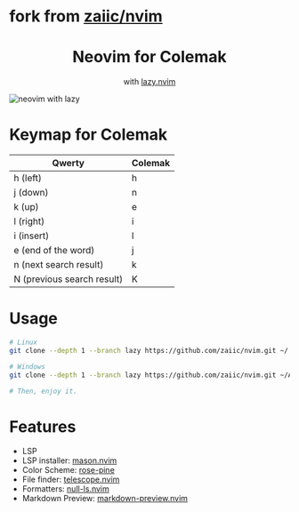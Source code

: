# fork from [zaiic/nvim](https://github.com/zaiic/nvim.git)

<div align="center">
    <h1>Neovim for Colemak</h1>
    <span>with <a href="https://github.com/folke/lazy.nvim">lazy.nvim</a></span>
</div>

![neovim with lazy](./assets/banner.png)

# Keymap for Colemak

|Qwerty|Colemak|
|--|--|
|h (left)|h|
|j (down)|n|
|k (up)|e|
|l (right)|i|
|i (insert)|l|
|e (end of the word)|j|
|n (next search result)|k|
|N (previous search result)|K|

# Usage

```bash
# Linux
git clone --depth 1 --branch lazy https://github.com/zaiic/nvim.git ~/.config/nvim

# Windows
git clone --depth 1 --branch lazy https://github.com/zaiic/nvim.git ~/AppDate/Local/nvim

# Then, enjoy it.
```

# Features

- LSP
- LSP installer: [mason.nvim](https://github.com/williamboman/mason.nvim)
- Color Scheme: [rose-pine](https://github.com/rose-pine/neovim)
- File finder: [telescope.nvim](https://github.com/nvim-telescope/telescope.nvim)
- Formatters: [null-ls.nvim](https://github.com/jose-elias-alvarez/null-ls.nvim)
- Markdown Preview: [markdown-preview.nvim](https://github.com/iamcco/markdown-preview.nvim)

